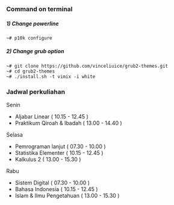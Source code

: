 ### Command on terminal
##### 1) Change powerline
`~# p10k configure`

##### 2) Change grub option
```
~# git clone https://github.com/vinceliuice/grub2-themes.git
~# cd grub2-themes
~# ./install.sh -t vimix -i white
```

### Jadwal perkuliahan
Senin
- Aljabar Linear ( 10.15 - 12.45 )
- Praktikum Qiroah & Ibadah ( 13.00 - 14.40 )

Selasa
- Pemrograman lanjut ( 07.30 - 10.00 )
- Statistika Elementer ( 10.15 - 12.45 )
- Kalkulus 2 ( 13.00 - 15.30 )

Rabu
- Sistem Digital ( 07.30 - 10.00 )
- Bahasa Indonesia ( 10.15 - 12.45 )
- Islam & Ilmu Pengetahuan ( 13.00 - 15.30 )
